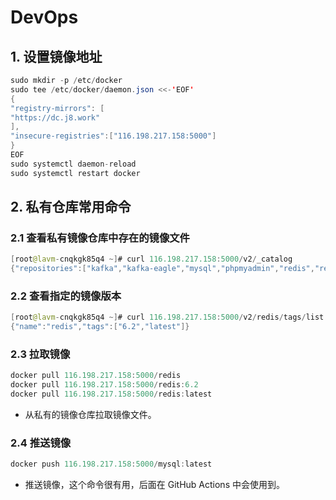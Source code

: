 # DevOps

## 1. 设置镜像地址

```java
sudo mkdir -p /etc/docker
sudo tee /etc/docker/daemon.json <<-'EOF'
{
"registry-mirrors": [
"https://dc.j8.work"
],
"insecure-registries":["116.198.217.158:5000"]
}
EOF
sudo systemctl daemon-reload
sudo systemctl restart docker
```

## 2. 私有仓库常用命令

### 2.1 查看私有镜像仓库中存在的镜像文件

```java
[root@lavm-cnqkgk85q4 ~]# curl 116.198.217.158:5000/v2/_catalog
{"repositories":["kafka","kafka-eagle","mysql","phpmyadmin","redis","registry"]}
```

### 2.2 查看指定的镜像版本

```java
[root@lavm-cnqkgk85q4 ~]# curl 116.198.217.158:5000/v2/redis/tags/list
{"name":"redis","tags":["6.2","latest"]}
```

### 2.3 拉取镜像

```java
docker pull 116.198.217.158:5000/redis
docker pull 116.198.217.158:5000/redis:6.2
docker pull 116.198.217.158:5000/redis:latest
```

- 从私有的镜像仓库拉取镜像文件。

### 2.4 推送镜像

```java
docker push 116.198.217.158:5000/mysql:latest
```

- 推送镜像，这个命令很有用，后面在 GitHub Actions 中会使用到。
